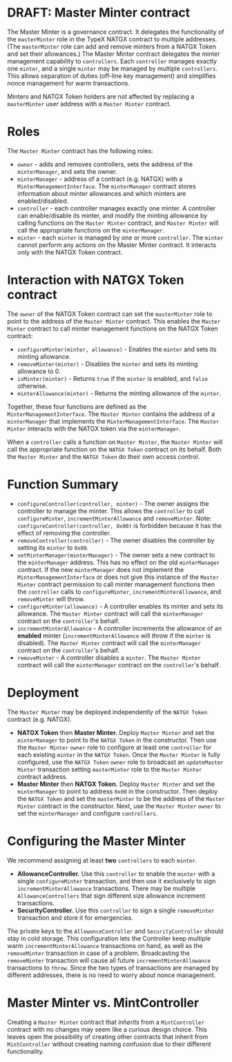 # DRAFT: Master Minter contract

The Master Minter is a governance contract. It delegates the functionality of the
`masterMinter` role in the TypeX NATGX contract to multiple addresses. (The
`masterMinter` role can add and remove minters from a NATGX Token and set their
allowances.) The Master Minter contract delegates the minter management
capability to `controllers`. Each `controller` manages exactly one `minter`, and
a single `minter` may be managed by multiple `controllers`. This allows
separation of duties (off-line key management) and simplifies nonce management
for warm transactions.

Minters and NATGX Token holders are not affected by replacing a `masterMinter`
user address with a `Master Minter` contract.

# Roles

The `Master Minter` contract has the following roles:

- `owner` - adds and removes controllers, sets the address of the
  `minterManager`, and sets the owner.
- `minterManager` - address of a contract (e.g. NATGX) with a
  `MinterManagementInterface`. The `minterManager` contract stores information
  about minter allowances and which minters are enabled/disabled.
- `controller` - each controller manages exactly one minter. A controller can
  enable/disable its minter, and modify the minting allowance by calling
  functions on the `Master Minter` contract, and `Master Minter` will call the
  appropriate functions on the `minterManager`.
- `minter` - each `minter` is managed by one or more `controller`. The `minter`
  cannot perform any actions on the Master Minter contract. It interacts only
  with the NATGX Token contract.

# Interaction with NATGX Token contract

The `owner` of the NATGX Token contract can set the `masterMinter` role to point
to the address of the `Master Minter` contract. This enables the `Master Minter`
contract to call minter management functions on the NATGX Token contract:

- `configureMinter(minter, allowance)` - Enables the `minter` and sets its
  minting allowance.
- `removeMinter(minter)` - Disables the `minter` and sets its minting allowance
  to 0.
- `isMinter(minter)` - Returns `true` if the `minter` is enabled, and `false`
  otherwise.
- `minterAllowance(minter)` - Returns the minting allowance of the `minter`.

Together, these four functions are defined as the `MinterManagementInterface`.
The `Master Minter` contains the address of a `minterManager` that implements the
`MinterManagementInterface`. The `Master Minter` interacts with the NATGX token
via the `minterManager`.

When a `controller` calls a function on `Master Minter`, the `Master Minter` will
call the appropriate function on the `NATGX Token` contract on its behalf. Both
the `Master Minter` and the `NATGX Token` do their own access control.

# Function Summary

- `configureController(controller, minter)` - The owner assigns the controller
  to manage the minter. This allows the `controller` to call `configureMinter`,
  `incrementMinterAllowance` and `removeMinter`. Note:
  `configureController(controller, 0x00)` is forbidden because it has the effect
  of removing the controller.
- `removeController(controller)` - The owner disables the controller by setting
  its `minter` to `0x00`.
- `setMinterManager(minterManager)` - The owner sets a new contract to the
  `minterManager` address. This has no effect on the old `minterManager`
  contract. If the new `minterManager` does not implement the
  `MinterManagementInterface` or does not give this instance of the
  `Master Minter` contract permission to call minter management functions then
  the `controller` calls to `configureMinter`, `incrementMinterAllowance`, and
  `removeMinter` will throw.
- `configureMinter(allowance)` - A controller enables its minter and sets its
  allowance. The `Master Minter` contract will call the `minterManager` contract
  on the `controller`'s behalf.
- `incrementMinterAllowance` - A controller increments the allowance of an
  <b>enabled</b> minter (`incrementMinterAllowance` will throw if the `minter`
  is disabled). The `Master Minter` contract will call the `minterManager`
  contract on the `controller`'s behalf.
- `removeMinter` - A controller disables a `minter`. The `Master Minter` contract
  will call the `minterManager` contract on the `controller`'s behalf.

# Deployment

The `Master Minter` may be deployed independently of the `NATGX Token` contract
(e.g. NATGX).

- <b>NATGX Token</b> then <b>Master Minter.</b> Deploy `Master Minter` and set the
  `minterManager` to point to the `NATGX Token` in the constructor. Then use the
  `Master Minter` `owner` role to configure at least one `controller` for each
  existing `minter` in the `NATGX Token`. Once the `Master Minter` is fully
  configured, use the `NATGX Token` `owner` role to broadcast an
  `updateMaster Minter` transaction setting `masterMinter` role to the
  `Master Minter` contract address.
- <b>Master Minter</b> then <b>NATGX Token.</b> Deploy `Master Minter` and set the
  `minterManager` to point to address `0x00` in the constructor. Then deploy the
  `NATGX Token` and set the `masterMinter` to be the address of the `Master Minter`
  contract in the constructor. Next, use the `Master Minter` `owner` to set the
  `minterManager` and configure `controllers`.

# Configuring the Master Minter

We recommend assigning at least <b>two</b> `controllers` to each `minter`.

- <b>AllowanceController.</b> Use this `controller` to enable the `minter` with
  a single `configureMinter` transaction, and then use it exclusively to sign
  `incrementMinterAllowance` transactions. There may be multiple
  `AllowanceControllers` that sign different size allowance increment
  transactions.
- <b>SecurityController.</b> Use this `controller` to sign a single
  `removeMinter` transaction and store it for emergencies.

The private keys to the `AllowanceController` and `SecurityController` should
stay in cold storage. This configuration lets the Controller keep multiple warm
`incrementMinterAllowance` transactions on hand, as well as the `removeMinter`
transaction in case of a problem. Broadcasting the `removeMinter` transaction
will cause all future `incrementMinterAllowance` transactions to `throw`. Since
the two types of transactions are managed by different addresses, there is no
need to worry about nonce management.

# Master Minter vs. MintController

Creating a `Master Minter` contract that _inherits_ from a `MintController`
contract with no changes may seem like a curious design choice. This leaves open
the possibility of creating other contracts that inherit from `MintController`
without creating naming confusion due to their different functionality.
